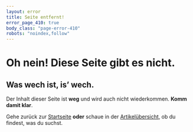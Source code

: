 ```yaml
---
layout: error
title: Seite entfernt!
error_page_410: true
body_class: "page-error-410"
robots: "noindex,follow"
---
```


# Oh nein! Diese Seite gibt es nicht.

## Was wech ist, is’ wech.

Der Inhalt dieser Seite ist **weg** und wird auch nicht wiederkommen. **Komm damit klar**.

Gehe zurück zur [Startseite](/) **oder** schaue in der [Artikelübersicht](/artikel/), ob du findest, was du suchst.

